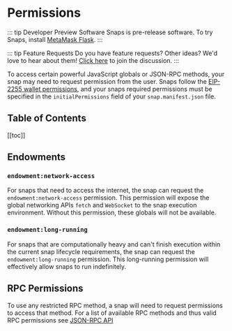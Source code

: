 # Permissions

::: tip Developer Preview Software
Snaps is pre-release software. To try Snaps, install [MetaMask Flask](https://metamask.io/flask).
:::

::: tip Feature Requests
Do you have feature requests? Other ideas? We'd love to hear about them! [Click here](https://github.com/MetaMask/snaps-skunkworks/discussions) to join the discussion.
:::

To access certain powerful JavaScript globals or JSON-RPC methods, your snap may need to request permission from the user. Snaps follow the [EIP-2255 wallet permissions](https://eips.ethereum.org/EIPS/eip-2255), and your snaps required permissions must be specified in the `initialPermissions` field of your `snap.manifest.json` file.

## Table of Contents

[[toc]]

## Endowments

### `endowment:network-access`

For snaps that need to access the internet, the snap can request the `endowment:network-access` permission. This permission will expose the global networking APIs `fetch` and `WebSocket` to the snap execution environment. Without this permission, these globals will not be available.

### `endowment:long-running`

For snaps that are computationally heavy and can't finish execution within the current snap lifecycle requirements, the snap can request the `endowment:long-running` permission. This long-running permission will effectively allow snaps to run indefinitely.

## RPC Permissions

To use any restricted RPC method, a snap will need to request permissions to access that method. For a list of available RPC methods and thus valid RPC permissions see [JSON-RPC API](./snaps-rpc-api.html)
